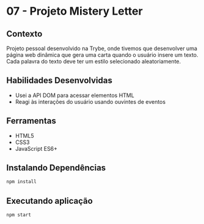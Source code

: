 # 07 - Projeto Mistery Letter

## Contexto

Projeto pessoal desenvolvido na Trybe, onde tivemos que desenvolver uma página web dinâmica que gera uma carta quando o usuário insere um texto. Cada palavra do texto deve ter um estilo selecionado aleatoriamente.

## Habilidades Desenvolvidas

* Usei a API DOM para acessar elementos HTML
* Reagi às interações do usuário usando ouvintes de eventos

## Ferramentas

* HTML5
* CSS3
* JavaScript ES6+

## Instalando Dependências

``` bash
npm install
``` 

## Executando aplicação

  ``` bash
  npm start
  ```
